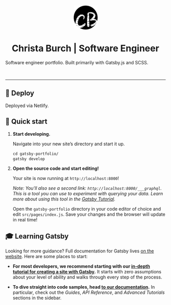 <p align="center">
  <a href="https://christa-burch.com">
    <img alt="Christa Burch" src="https://raw.githubusercontent.com/cweave/gatsyby-portfolio/101505abb20f23feee04929910f50a88fb71c3a5/assets/christa-burch.png?token=GHSAT0AAAAAABQTGS3BA3Y6KO654BAL2KCMYQEPGAA" width="75" />
  </a>
</p>
<h1 align="center">
  Christa Burch | Software Engineer
</h1>

Software engineer portfolio. Built primarily with Gatsby.js and SCSS.

<br />
<hr>

## 💫 Deploy

Deployed via Netlify.

## 🚀 Quick start

1.  **Start developing.**

    Navigate into your new site’s directory and start it up.

    ```shell
    cd gatsby-portfolio/
    gatsby develop
    ```

2.  **Open the source code and start editing!**

    Your site is now running at `http://localhost:8000`!

    _Note: You'll also see a second link: _`http://localhost:8000/___graphql`_. This is a tool you can use to experiment with querying your data. Learn more about using this tool in the [Gatsby Tutorial](https://www.gatsbyjs.com/docs/tutorial/part-4/#use-graphiql-to-explore-the-data-layer-and-write-graphql-queries)._

    Open the `gatsby-portfolio` directory in your code editor of choice and edit `src/pages/index.js`. Save your changes and the browser will update in real time!

## 🎓 Learning Gatsby

Looking for more guidance? Full documentation for Gatsby lives [on the website](https://www.gatsbyjs.com/). Here are some places to start:

- **For most developers, we recommend starting with our [in-depth tutorial for creating a site with Gatsby](https://www.gatsbyjs.com/tutorial/).** It starts with zero assumptions about your level of ability and walks through every step of the process.

- **To dive straight into code samples, head [to our documentation](https://www.gatsbyjs.com/docs/).** In particular, check out the _Guides_, _API Reference_, and _Advanced Tutorials_ sections in the sidebar.
